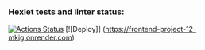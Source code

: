 ### Hexlet tests and linter status:
[![Actions Status](https://github.com/Muhomor-mushroom/frontend-project-12/actions/workflows/hexlet-check.yml/badge.svg)](https://github.com/Muhomor-mushroom/frontend-project-12/actions)
[![Deploy]] (https://frontend-project-12-mkig.onrender.com)